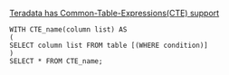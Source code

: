 [Teradata has Common-Table-Expressions(CTE) support]([https://forgetcode.com/Teradata/1298-Common-Table-Expressions-CTE](https://docs.teradata.com/r/Teradata-VantageTM-SQL-Data-Manipulation-Language/March-2019/Select-Statements/WITH-Modifier/Examples/Example-Common-Table-Expression))

```
WITH CTE_name(column list) AS
(
SELECT column list FROM table [(WHERE condition)]
)
SELECT * FROM CTE_name;
```
